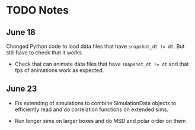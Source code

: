 # TODO Notes


## June 18

Changed Python code to load data files that have `snapshot_dt != dt`. But still have to check that it works




- Check that can animate data files that have `snapshot_dt != dt` and that fps of animations work as expected.



## June 23

- Fix extending of simulations to combine SimulationData objects to efficiently read and do correlation functions on extended sims.

- Run longer sims on larger boxes and do MSD and polar order on them